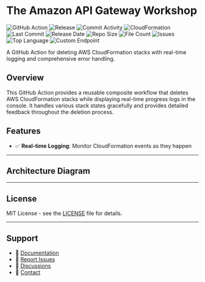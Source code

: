 # The Amazon API Gateway Workshop

![GitHub Action](https://img.shields.io/badge/GitHub-Action-blue?logo=github)&nbsp;![Release](https://github.com/subhamay-bhattacharyya/4314-api-gateway-cft/actions/workflows/release.yaml/badge.svg)&nbsp;![Commit Activity](https://img.shields.io/github/commit-activity/t/subhamay-bhattacharyya/4314-api-gateway-cft)&nbsp;![CloudFormation](https://img.shields.io/badge/AWS-CloudFormation-orange?logo=amazonaws)&nbsp;![Last Commit](https://img.shields.io/github/last-commit/subhamay-bhattacharyya/4314-api-gateway-cft)&nbsp;![Release Date](https://img.shields.io/github/release-date/subhamay-bhattacharyya/4314-api-gateway-cft)&nbsp;![Repo Size](https://img.shields.io/github/repo-size/subhamay-bhattacharyya/4314-api-gateway-cft)&nbsp;![File Count](https://img.shields.io/github/directory-file-count/subhamay-bhattacharyya/4314-api-gateway-cft)&nbsp;![Issues](https://img.shields.io/github/issues/subhamay-bhattacharyya/4314-api-gateway-cft)&nbsp;![Top Language](https://img.shields.io/github/languages/top/subhamay-bhattacharyya/4314-api-gateway-cft)&nbsp;![Custom Endpoint](https://img.shields.io/endpoint?url=https://gist.githubusercontent.com/bsubhamay/79f0c85a63e1e08d68684952bf914f2b/raw/4314-api-gateway-cft.json?)


A GitHub Action for deleting AWS CloudFormation stacks with real-time logging and comprehensive error handling.

## Overview

This GitHub Action provides a reusable composite workflow that deletes AWS CloudFormation stacks while displaying real-time progress logs in the console. It handles various stack states gracefully and provides detailed feedback throughout the deletion process.

## Features

- ✅ **Real-time Logging**: Monitor CloudFormation events as they happen

---

## Architecture Diagram


---

## License

MIT License - see the [LICENSE](LICENSE) file for details.

---

## Support

- 📖 [Documentation](https://github.com/subhamay-bhattacharyya/4314-api-gateway-cft/wiki)
- 🐛 [Report Issues](https://github.com/subhamay-bhattacharyya/4314-api-gateway-cft/issues)
- 💬 [Discussions](https://github.com/subhamay-bhattacharyya/4314-api-gateway-cft/discussions)
- 📧 [Contact](mailto:support@subhamay.aws@gmail.com)